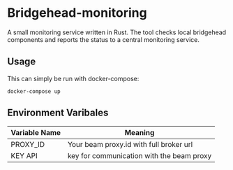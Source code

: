# Bridgehead-monitoring

A small monitoring service written in Rust. The tool checks local bridgehead components and reports the status to a central monitoring service.

## Usage

This can simply be run with docker-compose:

    docker-compose up

## Environment Varibales

| Variable Name | Meaning |
|-----|-------|
| PROXY_ID | Your beam proxy.id with full broker url |
| KEY API | key for communication with the beam proxy |
